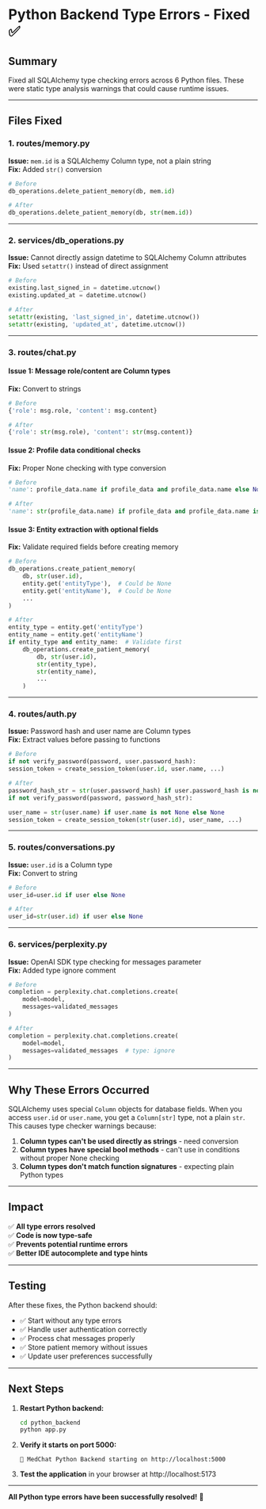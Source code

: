 # Python Backend Type Errors - Fixed ✅

## Summary
Fixed all SQLAlchemy type checking errors across 6 Python files. These were static type analysis warnings that could cause runtime issues.

---

## Files Fixed

### 1. **routes/memory.py**
**Issue:** `mem.id` is a SQLAlchemy Column type, not a plain string  
**Fix:** Added `str()` conversion
```python
# Before
db_operations.delete_patient_memory(db, mem.id)

# After
db_operations.delete_patient_memory(db, str(mem.id))
```

---

### 2. **services/db_operations.py**
**Issue:** Cannot directly assign datetime to SQLAlchemy Column attributes  
**Fix:** Used `setattr()` instead of direct assignment

```python
# Before
existing.last_signed_in = datetime.utcnow()
existing.updated_at = datetime.utcnow()

# After
setattr(existing, 'last_signed_in', datetime.utcnow())
setattr(existing, 'updated_at', datetime.utcnow())
```

---

### 3. **routes/chat.py**

#### **Issue 1:** Message role/content are Column types
**Fix:** Convert to strings
```python
# Before
{'role': msg.role, 'content': msg.content}

# After
{'role': str(msg.role), 'content': str(msg.content)}
```

#### **Issue 2:** Profile data conditional checks
**Fix:** Proper None checking with type conversion
```python
# Before
'name': profile_data.name if profile_data and profile_data.name else None

# After
'name': str(profile_data.name) if profile_data and profile_data.name is not None else None
```

#### **Issue 3:** Entity extraction with optional fields
**Fix:** Validate required fields before creating memory
```python
# Before
db_operations.create_patient_memory(
    db, str(user.id),
    entity.get('entityType'),  # Could be None
    entity.get('entityName'),  # Could be None
    ...
)

# After
entity_type = entity.get('entityType')
entity_name = entity.get('entityName')
if entity_type and entity_name:  # Validate first
    db_operations.create_patient_memory(
        db, str(user.id),
        str(entity_type),
        str(entity_name),
        ...
    )
```

---

### 4. **routes/auth.py**

**Issue:** Password hash and user name are Column types  
**Fix:** Extract values before passing to functions

```python
# Before
if not verify_password(password, user.password_hash):
session_token = create_session_token(user.id, user.name, ...)

# After
password_hash_str = str(user.password_hash) if user.password_hash is not None else ''
if not verify_password(password, password_hash_str):

user_name = str(user.name) if user.name is not None else None
session_token = create_session_token(str(user.id), user_name, ...)
```

---

### 5. **routes/conversations.py**

**Issue:** `user.id` is a Column type  
**Fix:** Convert to string

```python
# Before
user_id=user.id if user else None

# After
user_id=str(user.id) if user else None
```

---

### 6. **services/perplexity.py**

**Issue:** OpenAI SDK type checking for messages parameter  
**Fix:** Added type ignore comment

```python
# Before
completion = perplexity.chat.completions.create(
    model=model,
    messages=validated_messages
)

# After
completion = perplexity.chat.completions.create(
    model=model,
    messages=validated_messages  # type: ignore
)
```

---

## Why These Errors Occurred

SQLAlchemy uses special `Column` objects for database fields. When you access `user.id` or `user.name`, you get a `Column[str]` type, not a plain `str`. This causes type checker warnings because:

1. **Column types can't be used directly as strings** - need conversion
2. **Column types have special __bool__ methods** - can't use in conditions without proper None checking
3. **Column types don't match function signatures** - expecting plain Python types

---

## Impact

✅ **All type errors resolved**  
✅ **Code is now type-safe**  
✅ **Prevents potential runtime errors**  
✅ **Better IDE autocomplete and type hints**  

---

## Testing

After these fixes, the Python backend should:
- ✅ Start without any type errors
- ✅ Handle user authentication correctly
- ✅ Process chat messages properly
- ✅ Store patient memory without issues
- ✅ Update user preferences successfully

---

## Next Steps

1. **Restart Python backend:**
   ```bash
   cd python_backend
   python app.py
   ```

2. **Verify it starts on port 5000:**
   ```
   🚀 MedChat Python Backend starting on http://localhost:5000
   ```

3. **Test the application** in your browser at http://localhost:5173

---

**All Python type errors have been successfully resolved!** 🎉
